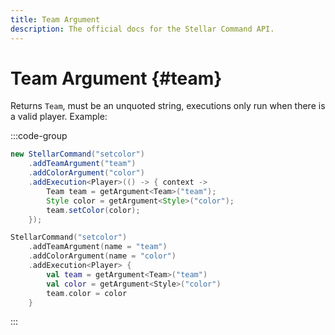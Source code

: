 ```yaml
---
title: Team Argument
description: The official docs for the Stellar Command API.
---
```


# Team Argument {#team}

Returns `Team`, must be an unquoted string, executions only run when there is a valid player. Example:

:::code-group
```Java
new StellarCommand("setcolor")
    .addTeamArgument("team")
    .addColorArgument("color")
    .addExecution<Player>(() -> { context ->
        Team team = getArgument<Team>("team");
        Style color = getArgument<Style>("color");
        team.setColor(color);
    });
```
```Kotlin
StellarCommand("setcolor")
    .addTeamArgument(name = "team")
    .addColorArgument(name = "color")
    .addExecution<Player> {
        val team = getArgument<Team>("team")
        val color = getArgument<Style>("color")
        team.color = color
    }
```
:::